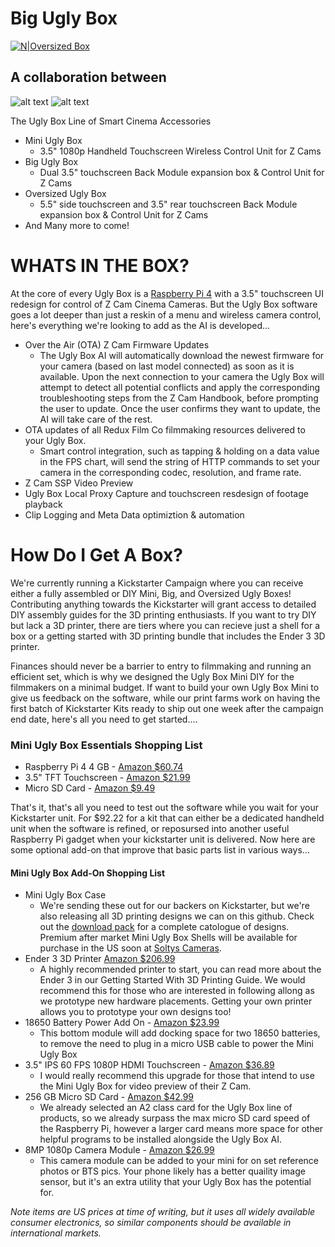 # Big Ugly Box

[![N|Oversized Box](https://reduxfilm.co/wp-content/uploads/2020/07/box-1.gif)](https://github.com/ReduxLuxe/biguglybox/blob/master/downloadpack/Back%20Shell%20150mm%20Deep.stl)


## A collaboration between

![alt text](https://reduxfilm.co/wp-content/uploads/2018/08/Website-Banner.png)
![alt text](https://static.wixstatic.com/media/957aa3_aaa32e44cbdb4689bb038f12eb43d21e~mv2.png/v1/fill/w_222,h_84,al_c,q_85,usm_0.66_1.00_0.01/SC%20logo3.webp)


The Ugly Box Line of Smart Cinema Accessories

- Mini Ugly Box
   * 3.5" 1080p Handheld Touchscreen Wireless Control Unit for Z Cams
 - Big Ugly Box
    * Dual 3.5" touchscreen Back Module expansion box & Control Unit for Z Cams
  - Oversized Ugly Box
    * 5.5" side touchscreen and 3.5" rear touchscreen Back Module expansion box & Control Unit for Z Cams
  - And Many more to come!

# WHATS IN THE BOX?

At the core of every Ugly Box is a [Raspberry Pi 4](ttps://amzn.to/392KJrs0) with a 3.5" touchscreen UI redesign for control of Z Cam Cinema Cameras. But the Ugly Box software goes a lot deeper than just a reskin of a menu and wireless camera control, here's everything we're looking to add as the AI is developed...

* Over the Air (OTA) Z Cam Firmware Updates
  * The Ugly Box AI will automatically download the newest firmware for your camera (based on last model connected) as soon as it is available. Upon the next connection to your camera the Ugly Box will attempt to detect all potential conflicts and apply the corresponding troubleshooting steps from the Z Cam Handbook, before prompting the user to update. Once the user confirms they want to update, the AI will take care of the rest. 
* OTA updates of all Redux Film Co filmmaking resources delivered to your Ugly Box.
    * Smart control integration, such as tapping & holding on a data value in the FPS chart, will send the string of HTTP commands to set your camera in the corresponding codec, resolution, and frame rate.
* Z Cam SSP Video Preview
* Ugly Box Local Proxy Capture and touchscreen resdesign of footage playback
* Clip Logging and Meta Data optimiztion & automation



# How Do I Get A Box?
We're currently running a Kickstarter Campaign where you can receive either a fully assembled or DIY Mini, Big, and Oversized Ugly Boxes! Contributing anything towards the Kickstarter will grant access to detailed DIY assembly guides for the 3D printing enthusiasts. If you want to try DIY but lack a 3D printer, there are tiers where you can recieve just a shell for a box or a getting started with 3D printing bundle that includes the Ender 3 3D printer. 

Finances should never be a barrier to entry to filmmaking and running an efficient set, which is why we designed the Ugly Box Mini DIY for the filmmakers on a minimal budget. If want to build your own Ugly Box Mini to give us feedback on the software, while our print farms work on having the first batch of Kickstarter Kits ready to ship out one week after the campaign end date, here's all you need to get started....


### Mini Ugly Box Essentials Shopping List


* Raspberry Pi 4 4 GB - [Amazon   $60.74](https://amzn.to/2ZGeafT) 
* 3.5" TFT Touchscreen - [Amazon $21.99](https://amzn.to/2DQEk72) 
* Micro SD Card - [Amazon $9.49](https://amzn.to/3fFZv9W) 

That's it, that's all you need to test out the software while you wait for your Kickstarter unit. For $92.22 for a kit that can either be a dedicated handheld unit when the software is refined, or reposursed into another useful Raspberry Pi gadget when your kickstarter unit is delivered. Now here are some optional add-on that improve that basic parts list in various ways...


#### Mini Ugly Box Add-On Shopping List

* Mini Ugly Box Case
    *    We're sending these out for our backers on Kickstarter, but we're also releasing all 3D printing designs we can on this github. Check out the [download pack](https://github.com/ReduxLuxe/biguglybox/tree/master/downloadpack) for a complete catologue of designs. Premium after market Mini Ugly Box Shells will be available for purchase in the US soon at [Soltys Cameras](https://www.soltyscameras.com/). 
*  Ender 3 3D Printer [Amazon $206.99](https://geni.us/ender-3)
    *  A highly recommended printer to start, you can read more about the Ender 3 in our Getting Started With 3D Printing Guide. We would recommend this for those who are interested in following allong as we prototype new hardware placements. Getting your own printer allows you to prototype your own designs too! 
* 18650 Battery Power Add On - [Amazon   $23.99](https://amzn.to/32wE5bv) 
    *   This bottom module will add docking space for two 18650 batteries, to remove the need to plug in a micro USB cable to power the Mini Ugly Box
* 3.5" IPS 60 FPS 1080P HDMI Touchscreen - [Amazon $36.89](https://amzn.to/397eNSP) 
    * I would really recommend this upgrade for those that intend to use the Mini Ugly Box for video preview of their Z Cam. 
* 256 GB Micro SD Card - [Amazon $42.99](https://amzn.to/2ZGvYYc)
    * We already selected an A2 class card for the Ugly Box line of products, so we already surpass the max micro SD card speed of the Raspberry Pi, however a larger card means more space for other helpful programs to be installed alongside the Ugly Box AI.  
* 8MP 1080p Camera Module - [Amazon $26.99](https://amzn.to/32zkEyW)
    * This camera module can be added to your mini for on set reference photos or BTS pics. Your phone likely has a better quaility image sensor, but it's an extra utility that your Ugly Box has the potential for. 

*Note items are US prices at time of writing, but it uses all widely available consumer electronics, so similar components should be available in international markets.*
